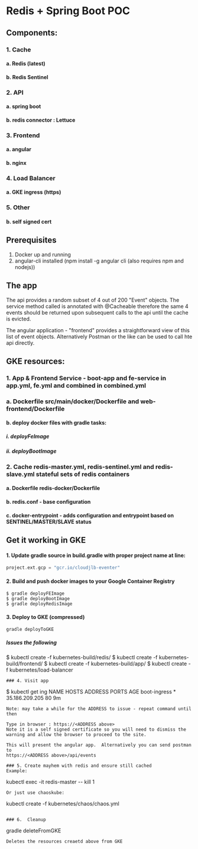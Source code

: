 # Redis + Spring Boot POC

## Components:
### 1. Cache
####  a. Redis (latest)
####  b. Redis Sentinel
### 2. API
#### a. spring boot
#### b. redis connector : Lettuce
### 3. Frontend
#### a. angular
#### b. nginx
### 4. Load Balancer
#### a. GKE ingress (https)
### 5. Other
#### b. self signed cert

## Prerequisites
1.  Docker up and running
2.  angular-cli installed (npm install -g angular cli (also requires npm and nodejs))

## The app

The api provides a random subset of 4 out of 200 "Event" objects.
The service method called is annotated with @Cacheable therefore the same 4 events should be returned
upon subsequent calls to the api until the cache is evicted.

The angular application - "frontend" provides a straightforward view of this list of event objects.  Alternatively Postman or the like can be
used to call hte api directly.

## GKE resources:
### 1. App & Frontend Service - boot-app and fe-service in app.yml, fe.yml and combined in combined.yml
###  a. Dockerfile src/main/docker/Dockerfile and web-frontend/Dockerfile
#### b. deploy docker files with gradle tasks:
##### i. deployFeImage
##### ii. deployBootImage
### 2. Cache redis-master.yml, redis-sentinel.yml and redis-slave.yml stateful sets of redis containers
#### a. Dockerfile redis-docker/Dockerfile
#### b. redis.conf - base configuration
#### c. docker-entrypoint - adds configuration and entrypoint based on SENTINEL/MASTER/SLAVE status

## Get it working in GKE

#### 1. Update gradle source in build.gradle with proper project name at line:
```groovy
project.ext.gcp = "gcr.io/cloudjlb-eventer"
```
#### 2. Build and push docker images to your Google Container Registry
```
$ gradle deployFEImage
$ gradle deployBootImage
$ gradle deployRedisImage
```
#### 3. Deploy to GKE (compressed)
```
gradle deployToGKE
```
##### Issues the following
$ kubectl create -f kubernetes-build/redis/
$ kubectl create -f kubernetes-build/frontend/
$ kubectl create -f kubernetes-build/app/
$ kubectl create -f kubernetes/load-balancer
```
### 4. Visit app

```
$ kubectl get ing
NAME           HOSTS     ADDRESS          PORTS     AGE
boot-ingress   *         35.186.209.205   80        9m
```
Note: may take a while for the ADDRESS to issue - repeat command until then

Type in browser : https://<ADDRESS above>
Note it is a self signed certificate so you will need to dismiss the warning and allow the browser to proceed to the site.

This will present the angular app.  Alternatively you can send postman to
https://<ADDRESS above>/api/events

### 5. Create mayhem with redis and ensure still cached
Example:
```
kubectl exec -it redis-master -- kill 1
```
Or just use chaoskube:
```
kubectl create -f kubernetes/chaos/chaos.yml
```

### 6.  Cleanup
```
gradle deleteFromGKE
```
Deletes the resources creaetd above from GKE